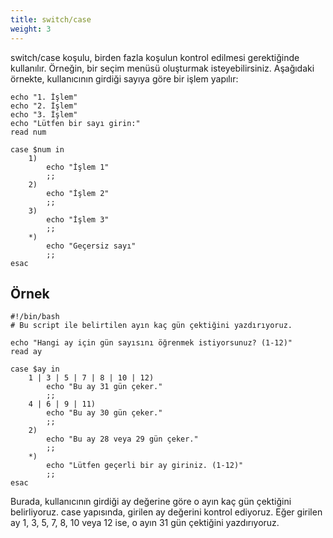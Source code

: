 ```yaml
---
title: switch/case
weight: 3
---
```


switch/case koşulu, birden fazla koşulun kontrol edilmesi gerektiğinde kullanılır. Örneğin, bir seçim menüsü oluşturmak isteyebilirsiniz. Aşağıdaki örnekte, kullanıcının girdiği sayıya göre bir işlem yapılır:

```tpl
echo "1. İşlem"
echo "2. İşlem"
echo "3. İşlem"
echo "Lütfen bir sayı girin:"
read num

case $num in
    1)
        echo "İşlem 1"
        ;;
    2)
        echo "İşlem 2"
        ;;
    3)
        echo "İşlem 3"
        ;;
    *)
        echo "Geçersiz sayı"
        ;;
esac
```


## Örnek

```tpl
#!/bin/bash
# Bu script ile belirtilen ayın kaç gün çektiğini yazdırıyoruz.

echo "Hangi ay için gün sayısını öğrenmek istiyorsunuz? (1-12)"
read ay

case $ay in
    1 | 3 | 5 | 7 | 8 | 10 | 12)
        echo "Bu ay 31 gün çeker."
        ;;
    4 | 6 | 9 | 11)
        echo "Bu ay 30 gün çeker."
        ;;
    2)
        echo "Bu ay 28 veya 29 gün çeker."
        ;;
    *)
        echo "Lütfen geçerli bir ay giriniz. (1-12)"
        ;;
esac
```

Burada, kullanıcının girdiği ay değerine göre o ayın kaç gün çektiğini belirliyoruz. case yapısında, girilen ay değerini kontrol ediyoruz. Eğer girilen ay 1, 3, 5, 7, 8, 10 veya 12 ise, o ayın 31 gün çektiğini yazdırıyoruz.

